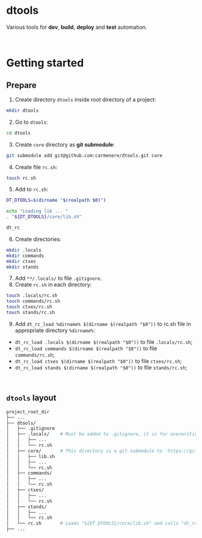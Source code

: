 # dtools
Various tools for **dev**, **build**, **deploy** and **test** automation.<br>

<br>

# Getting started
## Prepare
1. Create directory `dtools` inside root directory of a project:
```bash
mkdir dtools
```
2. Go to `dtools`:
```bash
cd dtools
```
3. Create `core` directory as **git submodule**:
```bash
git submodule add git@github.com:carmenere/dtools.git core
```
4. Create file `rc.sh`:
```bash
touch rc.sh
```
5. Add to `rc.sh`:
```bash
DT_DTOOLS=$(dirname "$(realpath $0)")

echo "Loading lib ... "
. "${DT_DTOOLS}/core/lib.sh"

dt_rc
```
6. Create directories:
```bash
mkdir .locals
mkdir commands
mkdir ctxes
mkdir stands
```
7. Add `**/.locals/` to file `.gitignore`.
8. Create `rc.sh` in each directory:
```bash
touch .locals/rc.sh
touch commands/rc.sh
touch ctxes/rc.sh
touch stands/rc.sh
```
9. Add `dt_rc_load %dirname% $(dirname $(realpath "$0"))` to rc.sh file in appropriate directory `%dirname%`:
- `dt_rc_load .locals $(dirname $(realpath "$0"))` to file `.locals/rc.sh`;
- `dt_rc_load commands $(dirname $(realpath "$0"))` to file `commands/rc.sh`;
- `dt_rc_load ctxes $(dirname $(realpath "$0"))` to file `ctxes/rc.sh`;
- `dt_rc_load stands $(dirname $(realpath "$0"))` to file `stands/rc.sh`;

<br>

## `dtools` layout
```bash
project_root_dir
├── ...
├── dtools/
│   ├── .gitignore
│   ├── .locals/    # Must be added to .gitignore, it is for overwriting project defaults in local devel environment.
│   │   ├── ...
│   │   └── rc.sh
│   ├── core/       # This directory is a git submodule to 'https://github.com/carmenere/dtools' project.
│   │   ├── lib.sh
│   │   ├── ...
│   │   └── rc.sh
│   ├── commands/
│   │   ├── ...
│   │   └── rc.sh
│   ├── ctxes/
│   │   ├── ...
│   │   └── rc.sh
│   ├── stands/
│   │   ├── ...
│   │   └── rc.sh
│   └── rc.sh       # Loads "${DT_DTOOLS}/core/lib.sh" and calls "dt_rc" function.
├── ...
```

<br>
